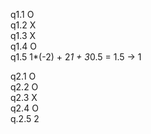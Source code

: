 q1.1 O  
q1.2 X  
q1.3 X  
q1.4 O  
q1.5 1*(-2) + 2*1 + 3*0.5 = 1.5 -> 1  

q2.1 O  
q2.2 O  
q2.3 X  
q2.4 O  
q.2.5 2  
